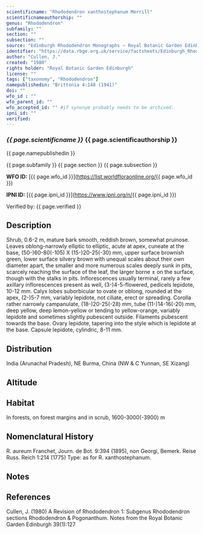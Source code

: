 ```yaml
---
scientificname: "Rhododendron xanthostephanum Merrill"
scientificnameauthorship: ""
genus: "Rhododendron"
subfamily: ""
section: ""
subsection: ""
source: "Edinburgh Rhododendron Monographs – Royal Botanic Garden Edinburgh"
identifier: "https://data.rbge.org.uk/service/factsheets/Edinburgh_Rhododendron_Monographs.xhtml"
author: "Cullen, J."
created: "1980"
rights holder: "Royal Botanic Garden Edinburgh"
license: ""
tags: ["taxonomy", "Rhododendron"]
namepublishedin: "Brittonia 4:148 (1941)"
doi: ""
wfo_id : ""
wfo_parent_id: ""
wfo_accepted_id: "" #if synonym probably needs to be archived.                      
ipni_id: ""
verified:
---
```

### _{{ page.scientificname }}_ {{ page.scientificauthorship }}
 {{ page.namepublishedin }}

{{ page.subfamily }} {{ page.section }} {{ page.subsection }}

**WFO ID:** [{{ page.wfo_id }}](https://list.worldfloraonline.org/{{ page.wfo_id }})

**IPNI ID:** [{{ page.ipni_id }}](https://www.ipni.org/n/{{ page.ipni_id }})

Verified by: {{ page.verified }}



## Description
Shrub, 0.6-2 m, mature bark smooth, reddish brown, somewhat pruinose. Leaves oblong-narrowly elliptic to elliptic, acute at apex, cuneate at the base, (50-)60-80(-105) X (15-)20-25(-30) mm, upper surface brownish green, lower surface silvery brown with unequal scales about their own diameter apart, the smaller and more numerous scales deeply sunk in pits, scarcely reaching the surface of the leaf, the larger borne ± on the surface, though with the stalks in pits. Inflorescences usually terminal, rarely a few axillary inflorescences present as well, (3-)4-5-fIowered, pedicels lepidote, 10-12 mm. Calyx lobes suborbicular to ovate or oblong, rounded at the apex, (2-)5-7 mm, variably lepidote, not ciliate, erect or spreading. Corolla rather narrowly campanulate, (18-)20-25(-28) mm, tube (11-)14-16(-20) mm, deep yellow, deep lemon-yellow or tending to yellow-orange, variably lepidote and sometimes slightly pubescent outside. Filaments pubescent towards the base. Ovary lepidote, tapering into the style which is lepidote at the base. Capsule lepidote, cylindric, 8-11 mm.

## Distribution
India (Arunachal Pradesh), NE Burma, China (NW & C Yunnan, SE Xizang)

## Altitude


## Habitat
In forests, on forest margins and in scrub, 1600-3000(-3900) m

## Nomenclatural History
R. aureum Franchet, Journ. de Bot. 9:394 (1895), non Georgi, Bemerk. Reise Russ. Reich 1:214 (1775) Type: as for R. xanthostephanum.
                       
## Notes


## References

Cullen, J. (1980) A Revision of Rhododendron 1: Subgenus Rhododendron sections Rhododendron & Pogonanthum. Notes from the Royal Botanic Garden Edinburgh 39(1):127
